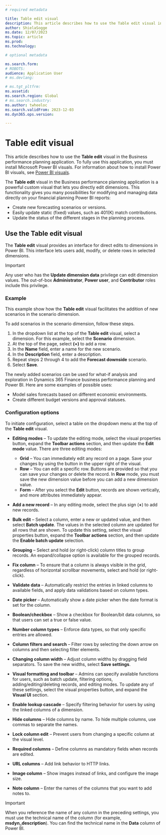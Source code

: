 ```yaml
---
# required metadata

title: Table edit visual
description: This article describes how to use the Table edit visual in the Business performance planning application.
author: ShielaSogge
ms.date: 12/07/2023
ms.topic: article
ms.prod: 
ms.technology: 

# optional metadata

ms.search.form: 
# ROBOTS: 
audience: Application User
# ms.devlang: 

# ms.tgt_pltfrm: 
ms.assetid: 
ms.search.region: Global
# ms.search.industry: 
ms.author: twheeloc
ms.search.validFrom: 2023-12-03
ms.dyn365.ops.version: 

---
```

# Table edit visual

This article describes how to use the **Table edit** visual in the Business performance planning application. To fully use this application, you must install Microsoft Power BI visuals. For information about how to install Power BI visuals, see [Power BI visuals](/power-bi/developer/visuals).

The **Table edit** visual in the Business performance planning application is a powerful custom visual that lets you directly edit dimensions. This functionality gives you many possibilities for modifying and managing data directly on your financial planning Power BI reports:

- Create new forecasting scenarios or versions.
- Easily update static (fixed) values, such as 401(K) match contributions.
- Update the status of the different stages in the planning process.

## Use the Table edit visual

The **Table edit** visual provides an interface for direct edits to dimensions in Power BI. This interface lets users add, modify, or delete rows in selected dimensions.
 
> [!IMPORTANT]
> Any user who has the **Update dimension data** privilege can edit dimension values. The out-of-box **Administrator**, **Power user**, and **Contributor** roles include this privilege.

### Example

This example show how the **Table edit** visual facilitates the addition of new scenarios in the scenario dimension.

To add scenarios in the scenario dimension, follow these steps.

1. In the dropdown list at the top of the **Table edit** visual, select a dimension. For this example, select the **Scenario** dimension.
2. At the top of the page, select **(+)** to add a row.
3. In the **Name** field, enter a name for the new scenario.
4. In the **Description** field, enter a description.
5. Repeat steps 2 through 4 to add the **Forecast downside** scenario.
6. Select **Save**.

The newly added scenarios can be used for what-if analysis and exploration in Dynamics 365 Finance business performance planning and Power BI.
Here are some examples of possible uses:

- Model sales forecasts based on different economic environments.
- Create different budget versions and approval statuses.

### Configuration options

To initiate configuration, select a table on the dropdown menu at the top of the **Table edit** visual.

- **Editing modes** – To update the editing mode, select the visual properties button, expand the **Toolbar actions** section, and then update the **Edit mode** value. There are three editing modes:

    - **Grid** – You can immediately edit any record on a page. Save your changes by using the button in the upper right of the visual.
    - **Row** – You can edit a specific row. Buttons are provided so that you can save your changes or delete the record. In **Row** mode, you must save the new dimension value before you can add a new dimension value.
    - **Form** – After you select the **Edit** button, records are shown vertically, and more attributes immediately appear.

- **Add a new record** – In any editing mode, select the plus sign (**+**) to add new records.
- **Bulk edit** – Select a column, enter a new or updated value, and then select **Batch update**. The values in the selected column are updated for all rows that are shown. To update this setting, select the visual properties button, expand the **Toolbar actions** section, and then update the **Enable batch update** selection.
- **Grouping** – Select and hold (or right-click) column titles to group records. An expand/collapse option is available for the grouped records.
- **Fix column** – To ensure that a column is always visible in the grid, regardless of horizontal scrollbar movements, select and hold (or right-click).
- **Validate data** – Automatically restrict the entries in linked columns to available fields, and apply data validations based on column types.
- **Date picker** – Automatically show a date picker when the date format is set for the column.
- **Boolean/checkbox** – Show a checkbox for Boolean/bit data columns, so that users can set a true or false value.
- **Number column types** – Enforce data types, so that only specific entries are allowed.
- **Column filters and search** – Filter rows by selecting the down arrow on columns and then selecting filter elements.
- **Changing column width** – Adjust column widths by dragging field separators. To save the new widths, select **Save settings**.
- **Visual formatting and toolbar** – Admins can specify available functions for users, such as batch update, filtering options, adding/editing/deleting records, and editing modes. To update any of these settings, select the visual properties button, and expand the **Visual UI** section.
- **Enable lookup cascade** – Specify filtering behavior for users by using the linked columns of a dimension.
- **Hide columns** – Hide columns by name. To hide multiple columns, use commas to separate the names.
- **Lock column edit** – Prevent users from changing a specific column at the visual level.
- **Required columns** – Define columns as mandatory fields when records are edited.
- **URL columns** – Add link behavior to HTTP links.
- **Image column** – Show images instead of links, and configure the image size.
- **Note column** – Enter the names of the columns that you want to add notes to.

> [!IMPORTANT]
> When you reference the name of any column in the preceding settings, you must use the technical name of the column (for example, **msdyn\_description**). You can find the technical name in the **Data** column of Power BI.
